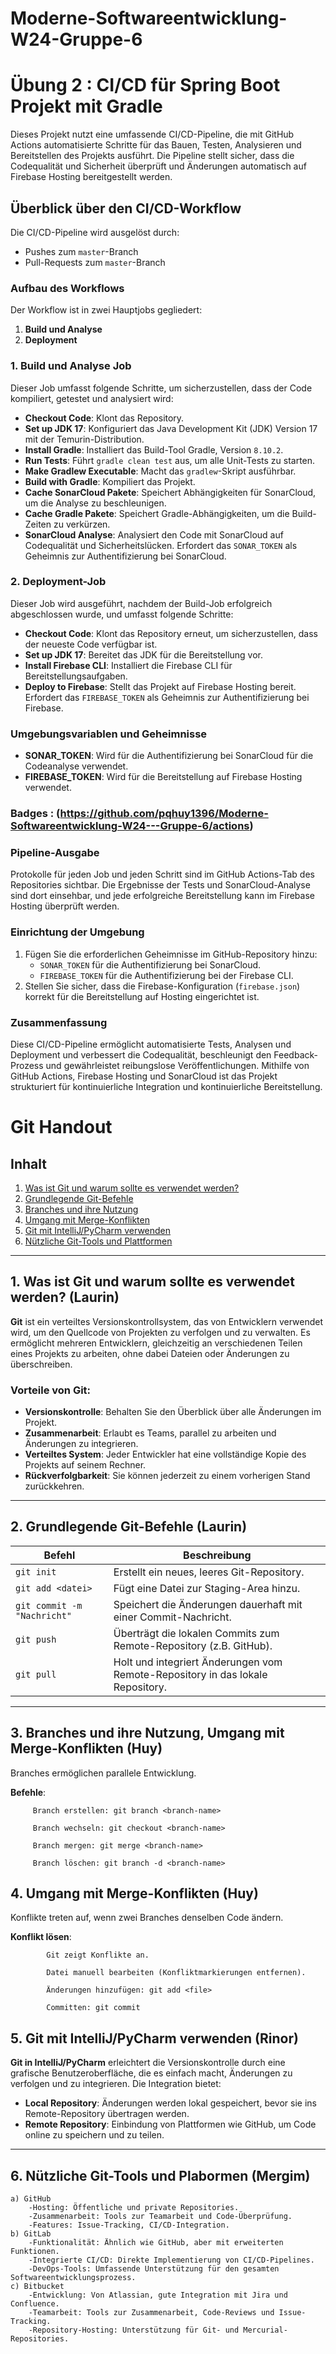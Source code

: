 # Moderne-Softwareentwicklung-W24-Gruppe-6 
# Übung 2 : CI/CD für Spring Boot Projekt mit Gradle
Dieses Projekt nutzt eine umfassende CI/CD-Pipeline, die mit GitHub Actions automatisierte Schritte für das Bauen, Testen, Analysieren und Bereitstellen des Projekts ausführt. Die Pipeline stellt sicher, dass die Codequalität und Sicherheit überprüft und Änderungen automatisch auf Firebase Hosting bereitgestellt werden.

## Überblick über den CI/CD-Workflow

Die CI/CD-Pipeline wird ausgelöst durch:
- Pushes zum `master`-Branch
- Pull-Requests zum `master`-Branch

### Aufbau des Workflows

Der Workflow ist in zwei Hauptjobs gegliedert:
1. **Build und Analyse**
2. **Deployment**

### 1. Build und Analyse Job

Dieser Job umfasst folgende Schritte, um sicherzustellen, dass der Code kompiliert, getestet und analysiert wird:
- **Checkout Code**: Klont das Repository.
- **Set up JDK 17**: Konfiguriert das Java Development Kit (JDK) Version 17 mit der Temurin-Distribution.
- **Install Gradle**: Installiert das Build-Tool Gradle, Version `8.10.2`.
- **Run Tests**: Führt `gradle clean test` aus, um alle Unit-Tests zu starten.
- **Make Gradlew Executable**: Macht das `gradlew`-Skript ausführbar.
- **Build with Gradle**: Kompiliert das Projekt.
- **Cache SonarCloud Pakete**: Speichert Abhängigkeiten für SonarCloud, um die Analyse zu beschleunigen.
- **Cache Gradle Pakete**: Speichert Gradle-Abhängigkeiten, um die Build-Zeiten zu verkürzen.
- **SonarCloud Analyse**: Analysiert den Code mit SonarCloud auf Codequalität und Sicherheitslücken. Erfordert das `SONAR_TOKEN` als Geheimnis zur Authentifizierung bei SonarCloud.

### 2. Deployment-Job

Dieser Job wird ausgeführt, nachdem der Build-Job erfolgreich abgeschlossen wurde, und umfasst folgende Schritte:
- **Checkout Code**: Klont das Repository erneut, um sicherzustellen, dass der neueste Code verfügbar ist.
- **Set up JDK 17**: Bereitet das JDK für die Bereitstellung vor.
- **Install Firebase CLI**: Installiert die Firebase CLI für Bereitstellungsaufgaben.
- **Deploy to Firebase**: Stellt das Projekt auf Firebase Hosting bereit. Erfordert das `FIREBASE_TOKEN` als Geheimnis zur Authentifizierung bei Firebase.

### Umgebungsvariablen und Geheimnisse

- **SONAR_TOKEN**: Wird für die Authentifizierung bei SonarCloud für die Codeanalyse verwendet.
- **FIREBASE_TOKEN**: Wird für die Bereitstellung auf Firebase Hosting verwendet.

### Badges : (https://github.com/pqhuy1396/Moderne-Softwareentwicklung-W24---Gruppe-6/actions)
### Pipeline-Ausgabe

Protokolle für jeden Job und jeden Schritt sind im GitHub Actions-Tab des Repositories sichtbar. Die Ergebnisse der Tests und SonarCloud-Analyse sind dort einsehbar, und jede erfolgreiche Bereitstellung kann im Firebase Hosting überprüft werden.

### Einrichtung der Umgebung

1. Fügen Sie die erforderlichen Geheimnisse im GitHub-Repository hinzu:
   - `SONAR_TOKEN` für die Authentifizierung bei SonarCloud.
   - `FIREBASE_TOKEN` für die Authentifizierung bei der Firebase CLI.
2. Stellen Sie sicher, dass die Firebase-Konfiguration (`firebase.json`) korrekt für die Bereitstellung auf Hosting eingerichtet ist.

### Zusammenfassung

Diese CI/CD-Pipeline ermöglicht automatisierte Tests, Analysen und Deployment und verbessert die Codequalität, beschleunigt den Feedback-Prozess und gewährleistet reibungslose Veröffentlichungen. Mithilfe von GitHub Actions, Firebase Hosting und SonarCloud ist das Projekt strukturiert für kontinuierliche Integration und kontinuierliche Bereitstellung.

# Git Handout


## Inhalt

1. [Was ist Git und warum sollte es verwendet werden?](#was-ist-git-und-warum-sollte-es-verwendet-werden)
2. [Grundlegende Git-Befehle](#grundlegende-git-befehle)
3. [Branches und ihre Nutzung](#branches-und-ihre-nutzung)
4. [Umgang mit Merge-Konflikten](#umgang-mit-merge-konflikten)
5. [Git mit IntelliJ/PyCharm verwenden](#git-mit-intellijpycharm-verwenden)
6. [Nützliche Git-Tools und Plattformen](#nützliche-git-tools-und-plattformen)

---
<!-- erstellt von: Laurin -->

## 1. Was ist Git und warum sollte es verwendet werden? (Laurin)

**Git** ist ein verteiltes Versionskontrollsystem, das von Entwicklern verwendet wird, um den Quellcode von Projekten zu verfolgen und zu verwalten. Es ermöglicht mehreren Entwicklern, gleichzeitig an verschiedenen Teilen eines Projekts zu arbeiten, ohne dabei Dateien oder Änderungen zu überschreiben.

### Vorteile von Git:
- **Versionskontrolle**: Behalten Sie den Überblick über alle Änderungen im Projekt.
- **Zusammenarbeit**: Erlaubt es Teams, parallel zu arbeiten und Änderungen zu integrieren.
- **Verteiltes System**: Jeder Entwickler hat eine vollständige Kopie des Projekts auf seinem Rechner.
- **Rückverfolgbarkeit**: Sie können jederzeit zu einem vorherigen Stand zurückkehren.

---

## 2. Grundlegende Git-Befehle (Laurin)

| Befehl           | Beschreibung |
|------------------|--------------|
| `git init`       | Erstellt ein neues, leeres Git-Repository. |
| `git add <datei>`| Fügt eine Datei zur Staging-Area hinzu. |
| `git commit -m "Nachricht"` | Speichert die Änderungen dauerhaft mit einer Commit-Nachricht. |
| `git push`       | Überträgt die lokalen Commits zum Remote-Repository (z.B. GitHub). |
| `git pull`       | Holt und integriert Änderungen vom Remote-Repository in das lokale Repository. |

---
<!-- erstellt von: Huy -->

## 3. Branches und ihre Nutzung, Umgang mit Merge-Konflikten (Huy)
   
   Branches ermöglichen parallele Entwicklung.
   
   **Befehle**:
   
         Branch erstellen: git branch <branch-name>
   
         Branch wechseln: git checkout <branch-name>
   
         Branch mergen: git merge <branch-name>
   
         Branch löschen: git branch -d <branch-name>
   
## 4. Umgang mit Merge-Konflikten (Huy)

   Konflikte treten auf, wenn zwei Branches denselben Code ändern.

   **Konflikt lösen**:

            Git zeigt Konflikte an.
         
            Datei manuell bearbeiten (Konfliktmarkierungen entfernen).
   
            Änderungen hinzufügen: git add <file>
   
            Committen: git commit

<!-- erstellt von: Rinor -->

## 5. Git mit IntelliJ/PyCharm verwenden (Rinor)

**Git in IntelliJ/PyCharm** erleichtert die Versionskontrolle durch eine grafische Benutzeroberfläche, die es einfach macht, Änderungen zu verfolgen und zu integrieren. Die Integration bietet:
- **Local Repository**: Änderungen werden lokal gespeichert, bevor sie ins Remote-Repository übertragen werden.
- **Remote Repository**: Einbindung von Plattformen wie GitHub, um Code online zu speichern und zu teilen. 
---
<!-- erstellt von: Mergim -->
## 6. Nützliche Git-Tools und Plabormen (Mergim)

    a) GitHub
        -Hosting: Öffentliche und private Repositories.
        -Zusammenarbeit: Tools zur Teamarbeit und Code-Überprüfung.
        -Features: Issue-Tracking, CI/CD-Integration.
    b) GitLab
        -Funktionalität: Ähnlich wie GitHub, aber mit erweiterten Funktionen.
        -Integrierte CI/CD: Direkte Implementierung von CI/CD-Pipelines.
        -DevOps-Tools: Umfassende Unterstützung für den gesamten Softwareentwicklungsprozess.
    c) Bitbucket
        -Entwicklung: Von Atlassian, gute Integration mit Jira und Confluence.
        -Teamarbeit: Tools zur Zusammenarbeit, Code-Reviews und Issue-Tracking.
        -Repository-Hosting: Unterstützung für Git- und Mercurial-Repositories.
